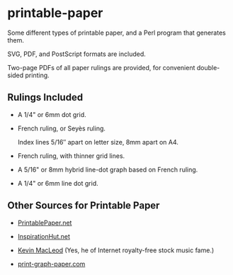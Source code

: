 # printable-paper

Some different types of printable paper, and a Perl program that
generates them.

SVG, PDF, and PostScript formats are included.

Two-page PDFs of all paper rulings are provided, for convenient
double-sided printing.

## Rulings Included

-   A 1/4" or 6mm dot grid.

-   French ruling, or Seyès ruling.

    Index lines 5/16″ apart on letter size, 8mm apart on A4.

-   French ruling, with thinner grid lines.

-   A 5/16" or 8mm hybrid line-dot graph based on French ruling.

-   A 1/4" or 6mm line dot grid.

## Other Sources for Printable Paper

-   [PrintablePaper.net](https://www.printablepaper.net/)

-   [InspirationHut.net](https://inspirationhut.net/printable-paper/)

-   [Kevin MacLeod](https://incompetech.com/graphpaper/) (Yes, he of
    Internet royalty-free stock music fame.)

-   [print-graph-paper.com](http://print-graph-paper.com/)
